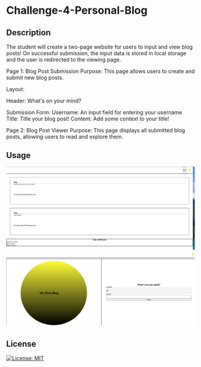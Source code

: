 # Challenge-4-Personal-Blog

## Description

The student will create a two-page website for users to input and view blog posts! On successful submission, the input data is stored in local storage and the user is redirected to the viewing page.

Page 1: Blog Post Submission
Purpose: This page allows users to create and submit new blog posts.

Layout:

Header: What's on your mind?

Submission Form:
Username: An input field for entering your username
Title: Title your blog post!
Content: Add some context to your title!


Page 2: Blog Post Viewer
Purpose: This page displays all submitted blog posts, allowing users to read and explore them.

## Usage

![alttext](./assets/images/challenge-4-form.png)
![alttext](./assets/images/challenge-4-landing-page.png)

## License

[![License: MIT](https://img.shields.io/badge/License-MIT-yellow.svg)](https://opensource.org/licenses/MIT)